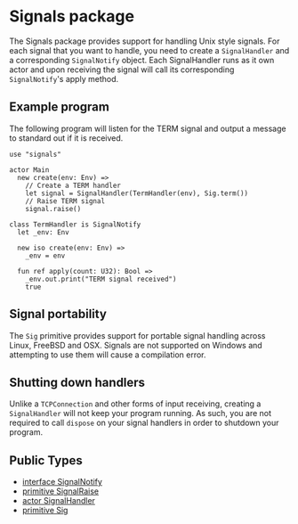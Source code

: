 # Signals package

The Signals package provides support for handling Unix style signals.
For each signal that you want to handle, you need to create a `SignalHandler`
and a corresponding `SignalNotify` object. Each SignalHandler runs as it own
actor and upon receiving the signal will call its corresponding
`SignalNotify`'s apply method.

## Example program

The following program will listen for the TERM signal and output a message to
standard out if it is received.

```pony
use "signals"

actor Main
  new create(env: Env) =>
    // Create a TERM handler
    let signal = SignalHandler(TermHandler(env), Sig.term())
    // Raise TERM signal
    signal.raise()

class TermHandler is SignalNotify
  let _env: Env

  new iso create(env: Env) =>
    _env = env

  fun ref apply(count: U32): Bool =>
    _env.out.print("TERM signal received")
    true
```

## Signal portability

The `Sig` primitive provides support for portable signal handling across Linux,
FreeBSD and OSX. Signals are not supported on Windows and attempting to use
them will cause a compilation error.

## Shutting down handlers

Unlike a `TCPConnection` and other forms of input receiving, creating a
`SignalHandler` will not keep your program running. As such, you are not
required to call `dispose` on your signal handlers in order to shutdown your
program.



## Public Types

* [interface SignalNotify](signals-SignalNotify.md)
* [primitive SignalRaise](signals-SignalRaise.md)
* [actor SignalHandler](signals-SignalHandler.md)
* [primitive Sig](signals-Sig.md)
